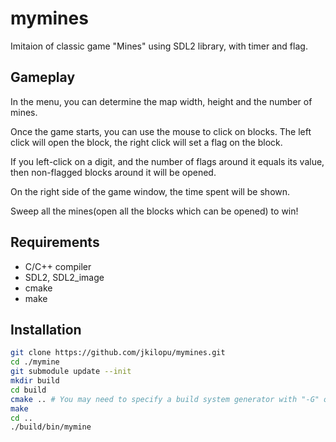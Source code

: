 # mymines

Imitaion of classic game "Mines" using SDL2 library, with timer and flag.

## Gameplay

In the menu, you can determine the map width, height and the number of mines.

Once the game starts, you can use the mouse to click on blocks. The left click will open the block, the right click will set a flag on the block.

If you left-click on a digit, and the number of flags around it equals its value, then non-flagged blocks around it will be opened. 

On the right side of the game window, the time spent will be shown.

Sweep all the mines(open all the blocks which can be opened) to win!

## Requirements

* C/C++ compiler
* SDL2, SDL2_image
* cmake
* make

## Installation

``` bash
git clone https://github.com/jkilopu/mymines.git 
cd ./mymine
git submodule update --init
mkdir build
cd build
cmake .. # You may need to specify a build system generator with "-G" option
make
cd ..
./build/bin/mymine
```
